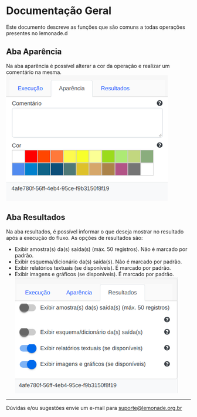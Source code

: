 # Documentação Geral
Este documento descreve as funções que são comuns a todas operações presentes no lemonade.d

## Aba Aparência
Na aba aparência é possível alterar a cor da operação e realizar um comentário na mesma.
![Aba Aparência](/docs/img/spark/documentacao_geral/documentacao_geral/image1.png)

## Aba Resultados
Na aba resultados, é possível informar o que deseja mostrar no resultado após a execução do fluxo. As opções de resultados são:
- Exibir amostra(s) da(s) saída(s) (máx. 50 registros). Não é marcado por padrão.
- Exibir esquema/dicionário da(s) saída(s). Não é marcado por padrão.
- Exibir relatórios textuais (se disponíveis). É marcado por padrão.
- Exibir imagens e gráficos (se disponíveis). É marcado por padrão.
![Aba Resultado](/docs/img/spark/documentacao_geral/documentacao_geral/image2.png)

-----

Dúvidas e/ou sugestões envie um e-mail para suporte@lemonade.org.br